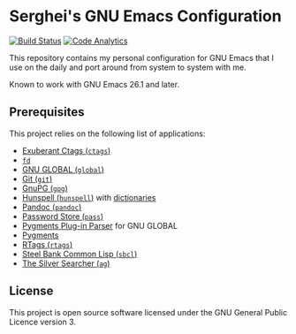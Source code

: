 # Serghei's GNU Emacs Configuration

[![Build Status][actions-badge]][actions link]
[![Code Analytics][codacy badge]][codacy link]

This repository contains my personal configuration for GNU Emacs that
I use on the daily and port around from system to system with me.

Known to work with GNU Emacs 26.1 and later.

## Prerequisites

This project relies on the following list of applications:

* [Exuberant Ctags (`ctags`)](http://ctags.sourceforge.net)
* [`fd`](https://github.com/sharkdp/fd)
* [GNU GLOBAL (`global`)](https://www.gnu.org/software/global)
* [Git (`git`)](https://git-scm.com)
* [GnuPG (`gpg`)](https://www.gnupg.org)
* [Hunspell (`hunspell`)](https://hunspell.github.io) with [dictionaries][hdicst]
* [Pandoc (`pandoc`)](https://pandoc.org)
* [Password Store (`pass`)](https://www.passwordstore.org)
* [Pygments Plug-in Parser](https://github.com/yoshizow/global-pygments-plugin)
  for GNU GLOBAL
* [Pygments](https://pygments.org)
* [RTags (`rtags`)](https://github.com/Andersbakken/rtags)
* [Steel Bank Common Lisp (`sbcl`)](http://www.sbcl.org)
* [The Silver Searcher (`ag`)](https://geoff.greer.fm/ag)

## License

This project is open source software licensed under the GNU General
Public Licence version 3.

[actions link]: https://github.com/sergeyklay/.emacs.d/actions
[actions-badge]: https://github.com/sergeyklay/.emacs.d/workflows/build/badge.svg
[codacy link]: https://www.codacy.com/manual/klay/.emacs.d
[codacy badge]: https://api.codacy.com/project/badge/Grade/d3da65f182b24596afc588c73fe87806
[hdicst]: https://stackoverflow.com/a/9436234/1661465
